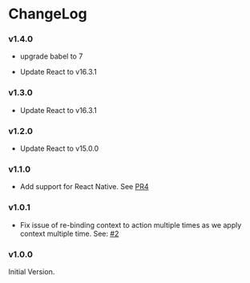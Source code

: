 # ChangeLog

### v1.4.0
* upgrade babel to 7

* Update React to v16.3.1

### v1.3.0

* Update React to v16.3.1

### v1.2.0

* Update React to v15.0.0

### v1.1.0

* Add support for React Native. See [PR4](https://github.com/kadirahq/react-simple-di/pull/4)

### v1.0.1
* Fix issue of re-binding context to action multiple times as we apply context multiple time.
See: [#2](https://github.com/kadirahq/react-simple-di/issues/2)

### v1.0.0

Initial Version.
